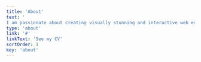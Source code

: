 ```yaml
---
title: 'About'
text: '
I am passionate about creating visually stunning and interactive web experiences. With a First Class Honours degree in BSc Creative Computing from Goldsmiths, University of London, I bring over 8 years of industry experience to the table.'
type: 'about'
link: '#'
linkText: 'See my CV'
sortOrder: 1
key: 'about'
---
```


